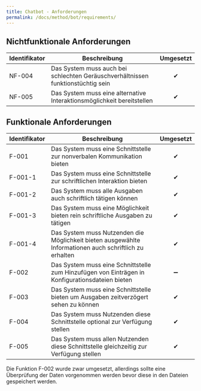 ```yaml
---
title: Chatbot - Anforderungen
permalink: /docs/method/bot/requirements/
---
```


## Nichtfunktionale Anforderungen

| Identifikator | Beschreibung                                                                     | Umgesetzt |
|---------------|----------------------------------------------------------------------------------|:-----------:|
| NF-004        | Das System muss auch bei schlechten Geräuschverhältnissen funktionstüchtig sein | ✔         |
| NF-005        | Das System muss eine alternative Interaktionsmöglichkeit bereitstellen           | ✔         |


## Funktionale Anforderungen

| Identifikator | Beschreibung                                                                                            | Umgesetzt |
|---------------|---------------------------------------------------------------------------------------------------------|:-----------:|
| F-001         | Das System muss eine Schnittstelle zur nonverbalen Kommunikation bieten                                 | ✔         |
| F-001-1       | Das System muss eine Schnittstelle zur schriftlichen Interaktion bieten                                 | ✔         |
| F-001-2       | Das System muss alle Ausgaben auch schriftlich tätigen können                                           | ✔         |
| F-001-3       | Das System muss eine Möglichkeit bieten rein schriftliche Ausgaben zu tätigen                           | ✔         |
| F-001-4       | Das System muss Nutzenden die Möglichkeit bieten ausgewählte Informationen auch schriftlich zu erhalten | ✔         |
| F-002         | Das System muss eine Schnittstelle zum Hinzufügen von Einträgen in Konfigurationsdateien bieten         | ➖        |
| F-003         | Das System muss eine Schnittstelle bieten um Ausgaben zeitverzögert sehen zu können                     | ✔         |
| F-004         | Das System muss Nutzenden diese Schnittstelle optional zur Verfügung stellen                            | ✔         |
| F-005         | Das System muss allen Nutzenden diese Schnittstelle gleichzeitig zur Verfügung stellen                  | ✔         |


Die Funktion F-002 wurde zwar umgesetzt, allerdings sollte eine Überprüfung der Daten vorgenommen werden bevor diese in den Dateien gespeichert werden. <br>